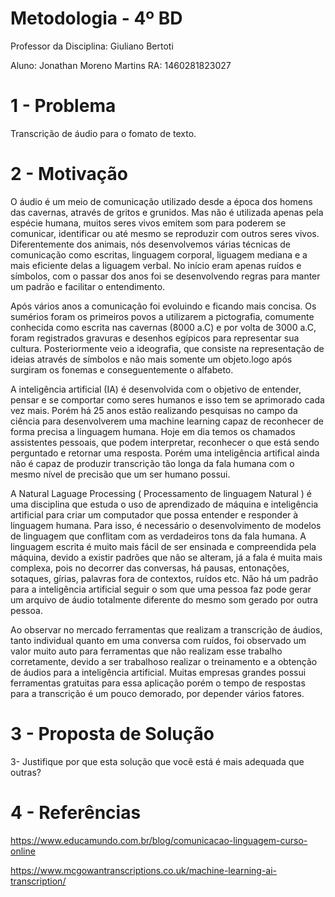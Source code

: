 # Metodologia - 4º BD


Professor da Disciplina: Giuliano Bertoti 

Aluno: Jonathan Moreno Martins
RA: 1460281823027

 

 # 1 - Problema

Transcrição de áudio para o fomato de texto.

 # 2 - Motivação
 
 O áudio é um meio de comunicação utilizado desde a época dos homens das cavernas, através de gritos e grunidos. Mas não é utilizada apenas pela espécie humana, muitos seres vivos emitem som para poderem se comunicar, identificar ou até mesmo se reproduzir com outros seres vivos. Diferentemente dos animais, nós desenvolvemos várias técnicas de comunicação como escritas, linguagem corporal, liguagem mediana e a mais eficiente delas a liguagem verbal. No início eram apenas ruídos e símbolos, com o passar dos anos foi se desenvolvendo regras para manter um padrão e facilitar o entendimento.
 
 Após vários anos a comunicação foi evoluindo e ficando mais concisa. Os sumérios foram os primeiros povos a utilizarem a pictografia, comumente conhecida como escrita nas cavernas (8000 a.C) e por volta de 3000 a.C, foram registrados gravuras e desenhos egípicos para representar sua cultura. Posteriormente veio a ideografia, que consiste na representação de ideias através de símbolos e não mais somente um objeto.logo após surgiram os fonemas e conseguentemente o alfabeto.
 
 A inteligência artificial (IA) é desenvolvida com o objetivo de entender, pensar e se comportar como seres humanos e isso tem se aprimorado cada vez mais. Porém há 25 anos estão realizando pesquisas no campo da ciência para desenvolverem uma machine learning capaz de reconhecer de forma precisa a linguagem humana. Hoje em dia temos os chamados assistentes pessoais, que podem interpretar, reconhecer o que está sendo perguntado e retornar uma resposta. Porém uma inteligência artifical ainda não é capaz de produzir transcrição tão longa da fala humana com o mesmo nível de precisão que um ser humano possui.
 
 A Natural Laguage Processing ( Processamento de linguagem Natural ) é uma disciplina que estuda o uso de aprendizado de máquina e inteligência artificial para criar um computador que possa entender e responder à linguagem humana. Para isso, é necessário o desenvolvimento de modelos de linguagem que conflitam com as verdadeiros tons da fala humana. A linguagem escrita é muito mais fácil de ser ensinada e compreendida pela máquina, devido a existir padrões que não se alteram, já a fala é muita mais complexa, pois no decorrer das conversas, há pausas, entonações, sotaques, gírias, palavras fora de contextos, ruídos etc. Não há um padrão para a inteligência artificial seguir o som que uma pessoa faz pode gerar um arquivo de áudio totalmente diferente do mesmo som gerado por outra pessoa.
 
 Ao observar no mercado ferramentas que realizam a transcrição de áudios, tanto individual quanto em uma conversa com ruídos, foi observado um valor muito auto para ferramentas que não realizam esse trabalho corretamente, devido a ser trabalhoso realizar o treinamento e a obtenção de áudios para a inteligência artificial. Muitas empresas grandes possui ferramentas gratuitas para essa aplicação porém o tempo de respostas para a transcrição é um pouco demorado, por depender vários fatores.

 # 3 - Proposta de Solução

3- Justifique por que esta solução que você está é mais adequada que outras?





 # 4 - Referências

https://www.educamundo.com.br/blog/comunicacao-linguagem-curso-online

https://www.mcgowantranscriptions.co.uk/machine-learning-ai-transcription/
